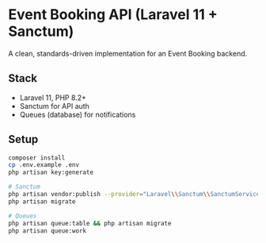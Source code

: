 # Event Booking API (Laravel 11 + Sanctum)

A clean, standards-driven implementation for an Event Booking backend.

## Stack
- Laravel 11, PHP 8.2+
- Sanctum for API auth
- Queues (database) for notifications

## Setup
```bash
composer install
cp .env.example .env
php artisan key:generate

# Sanctum
php artisan vendor:publish --provider="Laravel\\Sanctum\\SanctumServiceProvider"
php artisan migrate

# Queues
php artisan queue:table && php artisan migrate
php artisan queue:work
